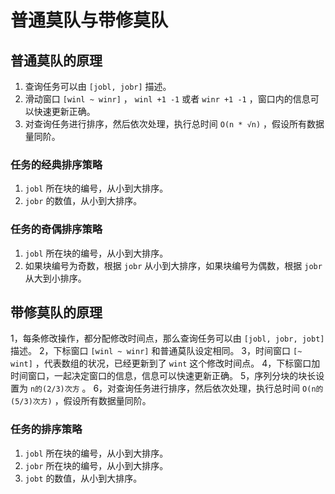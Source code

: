 # 普通莫队与带修莫队

## 普通莫队的原理

1. 查询任务可以由 `[jobl, jobr]` 描述。
2. 滑动窗口 `[winl ~ winr]` ， `winl +1 -1` 或者 `winr +1 -1` ，窗口内的信息可以快速更新正确。
3. 对查询任务进行排序，然后依次处理，执行总时间 `O(n * √n)` ，假设所有数据量同阶。

### 任务的经典排序策略

1. `jobl` 所在块的编号，从小到大排序。
2. `jobr` 的数值，从小到大排序。

### 任务的奇偶排序策略

1. `jobl` 所在块的编号，从小到大排序。
2. 如果块编号为奇数，根据 `jobr` 从小到大排序，如果块编号为偶数，根据 `jobr` 从大到小排序。

## 带修莫队的原理

1，每条修改操作，都分配修改时间点，那么查询任务可以由 `[jobl, jobr, jobt]` 描述。
2，下标窗口 `[winl ~ winr]` 和普通莫队设定相同。
3，时间窗口 `[~ wint]` ，代表数组的状况，已经更新到了 `wint` 这个修改时间点。
4，下标窗口加时间窗口，一起决定窗口的信息，信息可以快速更新正确。
5，序列分块的块长设置为 `n的(2/3)次方` 。
6，对查询任务进行排序，然后依次处理，执行总时间 `O(n的(5/3)次方)` ，假设所有数据量同阶。

### 任务的排序策略

1. `jobl` 所在块的编号，从小到大排序。
2. `jobr` 所在块的编号，从小到大排序。
3. `jobt` 的数值，从小到大排序。
